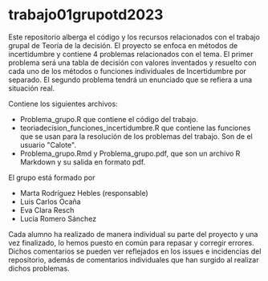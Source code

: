 # trabajo01grupotd2023

Este repositorio alberga el código y los recursos relacionados con el trabajo grupal de Teoría de la decisión. El proyecto se enfoca en métodos de incertidumbre y contiene 4 problemas relacionados con el tema. El primer problema será una tabla de decisión con valores inventados y resuelto con cada uno de los métodos o funciones individuales de Incertidumbre por separado. 
El segundo problema tendrá un enunciado que se refiera a una situación real.

Contiene los siguientes archivos:
- Problema_grupo.R que contiene el código del trabajo.
- teoriadecision_funciones_incertidumbre.R que contiene las funciones que se usan para la resolución de los problemas del trabajo. Son de el usuario "Calote".
- Problema_grupo.Rmd y Problema_grupo.pdf, que son un archivo R Markdown y su salida en formato pdf.

El grupo está formado por 
 - Marta Rodríguez Hebles (responsable)
 - Luis Carlos Ocaña
 - Eva Clara Resch
 - Lucía Romero Sánchez 

Cada alumno ha realizado de manera individual su parte del proyecto y una vez finalizado, lo hemos puesto en común para repasar y corregir errores.
Dichos comentarios se pueden ver reflejados en los issues e incidencias del repositorio, además de comentarios individuales que han surgido al realizar dichos problemas.
